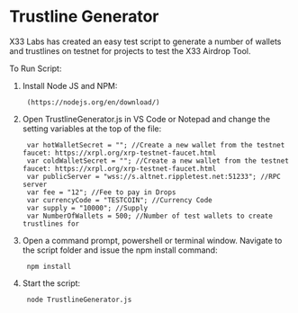 # Trustline Generator

X33 Labs has created an easy test script to generate a number of wallets and trustlines on testnet for projects to test the X33 Airdrop Tool.

To Run Script:

1. Install Node JS and NPM:

        (https://nodejs.org/en/download/)

2. Open TrustlineGenerator.js in VS Code or Notepad and change the setting variables at the top of the file:

        var hotWalletSecret = ""; //Create a new wallet from the testnet faucet: https://xrpl.org/xrp-testnet-faucet.html
        var coldWalletSecret = ""; //Create a new wallet from the testnet faucet: https://xrpl.org/xrp-testnet-faucet.html
        var publicServer = "wss://s.altnet.rippletest.net:51233"; //RPC server
        var fee = "12"; //Fee to pay in Drops
        var currencyCode = "TESTCOIN"; //Currency Code
        var supply = "10000"; //Supply
        var NumberOfWallets = 500; //Number of test wallets to create trustlines for

3. Open a command prompt, powershell or terminal window. Navigate to the script folder and issue the npm install command:

        npm install

3. Start the script:

        node TrustlineGenerator.js
